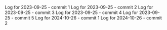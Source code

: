 Log for 2023-09-25 - commit 1
Log for 2023-09-25 - commit 2
Log for 2023-09-25 - commit 3
Log for 2023-09-25 - commit 4
Log for 2023-09-25 - commit 5
Log for 2024-10-26 - commit 1
Log for 2024-10-26 - commit 2
